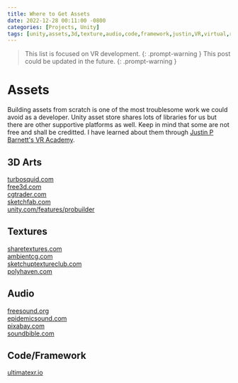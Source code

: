 ```yaml
---
title: Where to Get Assets
date: 2022-12-28 00:11:00 -0800
categories: [Projects, Unity]
tags: [unity,assets,3d,texture,audio,code,framework,justin,VR,virtual,reality"2022",daehwan,kim,david] # TAG names should always be lowercase
---
```


> This list is focused on VR development.
{: .prompt-warning }
> This post could be updated in the future.
{: .prompt-warning }

# Assets
Building assets from scratch is one of the most troublesome work we could avoid as a developer. Unity asset store shares lots of libraries for us but there are other supportive platforms as well. Keep in mind that some are not free and shall be creditted. I have learned about them through <a href="https://www.youtube.com/c/justinpbarnett">Justin P Barnett's VR Academy</a>.

## 3D Arts
<a href="https://www.turbosquid.com">turbosquid.com</a><br>
<a href="free3d.com">free3d.com</a><br>
<a href="cgtrader.com">cgtrader.com</a><br>
<a href="sketchfab.com">sketchfab.com</a><br>
<a href="unity.com/features/probuilder">unity.com/features/probuilder</a>

## Textures
<a href="sharetextures.com">sharetextures.com</a><br>
<a href="ambientcg.com">ambientcg.com</a><br>
<a href="sketchuptextureclub.com">sketchuptextureclub.com</a><br>
<a href="polyhaven.com">polyhaven.com</a>

## Audio
<a href="freesound.org">freesound.org</a><br>
<a href="epidemicsound.com">epidemicsound.com</a><br>
<a href="pixabay.com">pixabay.com</a><br>
<a href="soundbible.com">soundbible.com</a>

## Code/Framework
<a href="ultimatexr.io">ultimatexr.io</a>
